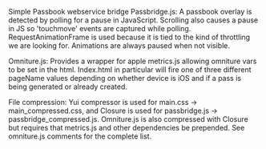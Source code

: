 Simple Passbook webservice bridge
Passbridge.js: A passbook overlay is detected by polling for a pause in JavaScript. Scrolling also causes a pause in JS so 'touchmove' events are captured while polling. RequestAnimationFrame is used because it is tied to the kind of throttling we are looking for. Animations are always paused when not visible. 

Omniture.js: Provides a wrapper for apple metrics.js allowing omniture vars to be set in the html. Index.html in particular will fire one of three different pageName values depending on whether device is iOS and if a pass is being generated or already created. 

File compression: Yui compressor is used for main.css -> main_compressed.css, and Closure is used for passbridge.js -> passbridge_compressed.js. Omniture.js is also compressed with Closure but requires that metrics.js and other dependencies be prepended. See omniture.js comments for the complete list.
